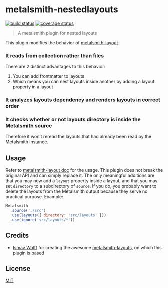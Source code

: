 # metalsmith-nestedlayouts

[![build status][build-badge]][build-url]
[![coverage status][coverage-badge]][coverage-url]

> A metalsmith plugin for nested layouts

This plugin modifies the behavior of [metalsmith-layout](https://github.com/ismay/metalsmith-layouts).

### It reads from collection rather than files

There are 2 distinct advantages to this behavior:
1. You can add frontmatter to layouts
2. Which means you can nest layouts inside another by adding a layout property in a layout

### It analyzes layouts dependency and renders layouts in correct order

### It checks whether or not layouts directory is inside the Metalsmith source

Therefore it won’t reread the layouts that had already been read by the Metalsmith instance.

## Usage

Refer to [metalsmith-layout doc](https://github.com/ismay/metalsmith-layouts#metalsmith-layouts) for the usage. This plugin does not break the original API and can simply replace it. The only meaningful additions are that you may now add a `layout` property inside a layout, and that you may set `directory` to a subdirectory of `source`. If you do, you probably want to delete the layouts from the Metalsmith output because they serve no practical purpose. Example:

```javascript
Metalsmith
  .source('./src')
  .use(layouts({ directory: 'src/layouts' }))
  .use(ignore('src/layouts/*'))
```

## Credits

* [Ismay Wolff](https://github.com/ismay) for creating the awesome [metalsmith-layouts](https://github.com/ismay/metalsmith-layouts), on which this plugin is based

## License

[MIT](https://yucho.mit-license.org/)

[build-badge]: https://travis-ci.org/yucho/metalsmith-nestedlayouts.svg
[build-url]: https://travis-ci.org/yucho/metalsmith-nestedlayouts
[coverage-badge]: https://coveralls.io/repos/github/yucho/metalsmith-nestedlayouts/badge.svg
[coverage-url]: https://coveralls.io/github/yucho/metalsmith-nestedlayouts
